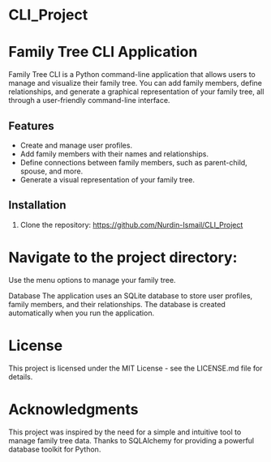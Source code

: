# CLI_Project

# Family Tree CLI Application

Family Tree CLI is a Python command-line application that allows users to manage and visualize their family tree. You can add family members, define relationships, and generate a graphical representation of your family tree, all through a user-friendly command-line interface.

## Features

- Create and manage user profiles.
- Add family members with their names and relationships.
- Define connections between family members, such as parent-child, spouse, and more.
- Generate a visual representation of your family tree.

## Installation

1. Clone the repository:
https://github.com/Nurdin-Ismail/CLI_Project

# Navigate to the project directory:

Use the menu options to manage your family tree.

Database
The application uses an SQLite database to store user profiles, family members, and their relationships. The database is created automatically when you run the application.


# License
This project is licensed under the MIT License - see the LICENSE.md file for details.

# Acknowledgments
This project was inspired by the need for a simple and intuitive tool to manage family tree data.
Thanks to SQLAlchemy for providing a powerful database toolkit for Python.

